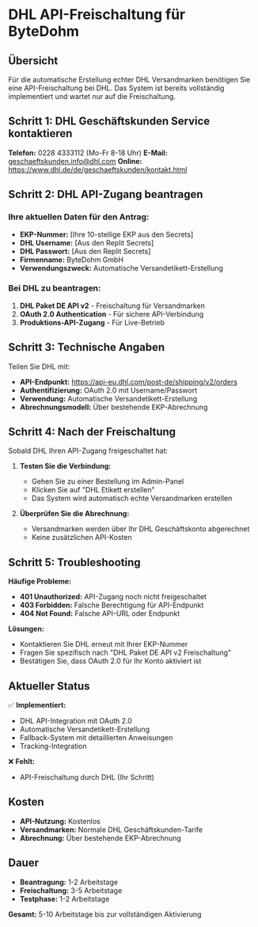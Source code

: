 # DHL API-Freischaltung für ByteDohm

## Übersicht
Für die automatische Erstellung echter DHL Versandmarken benötigen Sie eine API-Freischaltung bei DHL. Das System ist bereits vollständig implementiert und wartet nur auf die Freischaltung.

## Schritt 1: DHL Geschäftskunden Service kontaktieren

**Telefon:** 0228 4333112 (Mo-Fr 8-18 Uhr)
**E-Mail:** geschaeftskunden.info@dhl.com
**Online:** https://www.dhl.de/de/geschaeftskunden/kontakt.html

## Schritt 2: DHL API-Zugang beantragen

### Ihre aktuellen Daten für den Antrag:
- **EKP-Nummer:** [Ihre 10-stellige EKP aus den Secrets]
- **DHL Username:** [Aus den Replit Secrets]
- **DHL Passwort:** [Aus den Replit Secrets]
- **Firmenname:** ByteDohm GmbH
- **Verwendungszweck:** Automatische Versandetikett-Erstellung

### Bei DHL zu beantragen:
1. **DHL Paket DE API v2** - Freischaltung für Versandmarken
2. **OAuth 2.0 Authentication** - Für sichere API-Verbindung
3. **Produktions-API-Zugang** - Für Live-Betrieb

## Schritt 3: Technische Angaben

Teilen Sie DHL mit:
- **API-Endpunkt:** https://api-eu.dhl.com/post-de/shipping/v2/orders
- **Authentifizierung:** OAuth 2.0 mit Username/Passwort
- **Verwendung:** Automatische Versandetikett-Erstellung
- **Abrechnungsmodell:** Über bestehende EKP-Abrechnung

## Schritt 4: Nach der Freischaltung

Sobald DHL Ihren API-Zugang freigeschaltet hat:

1. **Testen Sie die Verbindung:**
   - Gehen Sie zu einer Bestellung im Admin-Panel
   - Klicken Sie auf "DHL Etikett erstellen"
   - Das System wird automatisch echte Versandmarken erstellen

2. **Überprüfen Sie die Abrechnung:**
   - Versandmarken werden über Ihr DHL Geschäftskonto abgerechnet
   - Keine zusätzlichen API-Kosten

## Schritt 5: Troubleshooting

**Häufige Probleme:**
- **401 Unauthorized:** API-Zugang noch nicht freigeschaltet
- **403 Forbidden:** Falsche Berechtigung für API-Endpunkt
- **404 Not Found:** Falsche API-URL oder Endpunkt

**Lösungen:**
- Kontaktieren Sie DHL erneut mit Ihrer EKP-Nummer
- Fragen Sie spezifisch nach "DHL Paket DE API v2 Freischaltung"
- Bestätigen Sie, dass OAuth 2.0 für Ihr Konto aktiviert ist

## Aktueller Status

✅ **Implementiert:**
- DHL API-Integration mit OAuth 2.0
- Automatische Versandetikett-Erstellung
- Fallback-System mit detaillierten Anweisungen
- Tracking-Integration

❌ **Fehlt:**
- API-Freischaltung durch DHL (Ihr Schritt)

## Kosten

- **API-Nutzung:** Kostenlos
- **Versandmarken:** Normale DHL Geschäftskunden-Tarife
- **Abrechnung:** Über bestehende EKP-Abrechnung

## Dauer

- **Beantragung:** 1-2 Arbeitstage
- **Freischaltung:** 3-5 Arbeitstage
- **Testphase:** 1-2 Arbeitstage

**Gesamt:** 5-10 Arbeitstage bis zur vollständigen Aktivierung